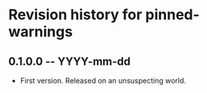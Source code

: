 # Revision history for pinned-warnings

## 0.1.0.0 -- YYYY-mm-dd

* First version. Released on an unsuspecting world.
